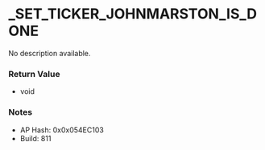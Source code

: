 # _SET_TICKER_JOHNMARSTON_IS_DONE

No description available.

### Return Value
* void

### Notes
* AP Hash: 0x0x054EC103
* Build: 811

